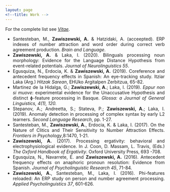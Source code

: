```yaml
---
layout: page
<!--title: Work -->
---
```

<link rel="stylesheet" href="https://cdn.rawgit.com/jpswalsh/academicons/master/css/academicons.min.css">
<link rel="stylesheet" href="https://use.fontawesome.com/releases/v5.0.7/css/all.css">
<link rel="stylesheet" href="https://pro.fontawesome.com/releases/v5.12.0/css/all.css">
<!-- <div class="text-center"> -->
For the complete list see <a href="{{ site.baseurl }}/vitae/"><em>Vitae</em></a>.
<ul>  
<li style="text-align: justify;">Santesteban, M., <b>Zawiszewski, A.</b> &amp; Hatzidaki, A. (acceepted). ERP indexes of number attraction and word order during correct verb agreement production. <i>Brain and Language</i>. <a href="https://doi.org/xxxxxx" target="_blank" rel="noopener noreferrer"><i class="ai ai-doi ai-1x" style="color:red"></i></a> <a href="https://drive.google.com/file/yyyy" target="_blank" rel="noopener noreferrer"><i class="fa fa-file-pdf" style="color:red"></i></a></li>
<li style="text-align: justify;"><b>Zawiszewski, A.</b> &amp; Laka, I. (2020). Bilinguals processing noun morphology: Evidence for the Language Distance Hypothesis from event-related potentials. <i>Journal of Neurolinguistics 55</i>. <a href="https://doi.org/10.1016/j.jneuroling.2020.100908" target="_blank" rel="noopener noreferrer"><i class="ai ai-doi ai-1x" style="color:red"></i></a> <a href="https://drive.google.com/file/d/14FK8ZDiDgN4cg7p5Knkjw4nmkRWwVU_U/view?usp=sharing" target="_blank" rel="noopener noreferrer"><i class="fa fa-file-pdf" style="color:red"></i></a></li>
<li style="text-align: justify;">Egusquiza, N., Erdocia, K. &amp; <b>Zawiszewski, A.</b> (2019). Coreference and antecedent frequency effects in Spanish: An eye-tracking study. Itziar Laka (Arg.) <em>Hitzak Sarean</em>, EHUko Argitalpen Zerbitzua, 65-82. <a href="http://www.ehu.eus/HEB/wp-content/uploads/2019/12/2019_NE_AZ_Eyetracking_final2" target="_blank" rel="noopener noreferrer"><i class="fa fa-file-pdf" style="color:red"></i></a></li>
<li style="text-align: justify;">Martinez de la Hidalga, G.; <b>Zawiszewski, A.</b>; Laka, I. (2019). <em>Eppur non si muove</em>: experimental evidence for the Unaccusative Hypothesis and distinct ɸ-feature processing in Basque. <i>Glossa: a Journal of General Linguistics, 4(1), 120. </i><a href="http://doi.org/10.5334/gjgl.829" target="_blank" rel="noopener noreferrer"><i class="ai ai-doi ai-1x" style="color:red"></i></a> <a href="https://www.glossa-journal.org/articles/10.5334/gjgl.829/" target="_blank" rel="noopener noreferrer"><i class="fa fa-file-pdf" style="color:red"></i></a></li>
<li style="text-align: justify;">Stepanov, A.; Andreetta, S.; Stateva, P.; <b>Zawiszewski, A.</b>; Laka, I. (2019). Anomaly detection in processing of complex syntax by early L2 learners.<i><span lang="ES-TRAD"> Second Language Research</span></i>, pp. 1-27. <a href="https://journals.sagepub.com/doi/10.1177/0267658319827065" target="_blank" rel="noopener noreferrer"><i class="ai ai-doi ai-1x" style="color:red"></i></a> <a href="https://journals.sagepub.com/doi/10.1177/0267658319827065" target="_blank" rel="noopener noreferrer"><i class="fa fa-file-pdf" style="color:red"></i></a></li>
<li style="text-align: justify;">Santesteban, M., <b>Zawiszewski, A.</b>, Erdocia, K. &amp; Laka, I. (2017). On the Nature of Clitics and Their Sensitivity to Number Attraction Effects. <em>Frontiers in Psychology</em>,8:1470, 1-21. <a href="https://www.frontiersin.org/articles/10.3389/fpsyg.2017.01470/full" target="_blank" rel="noopener noreferrer"><i class="ai ai-doi ai-1x" style="color:red"></i></a> <a href="https://www.frontiersin.org/articles/10.3389/fpsyg.2017.01470/full" target="_blank" rel="noopener noreferrer"><i class="fa fa-file-pdf" style="color:red"></i></a></li>
<li style="text-align: justify;"><b>Zawiszewski, A.</b> (2017). Processing ergativity: behavioral and electrophysiological evidence. In J. Coon, D. Massam, L. Travis, (Eds.) <em>The Oxford Handbook of Ergativity</em>. Oxford University Press, 693 -708. <a href="https://www.oxfordhandbooks.com/view/10.1093/oxfordhb/9780198739371.001.0001/oxfordhb-9780198739371-e-28" target="_blank" rel="noopener noreferrer"><i class="ai ai-doi ai-1x" style="color:red"></i></a> <a href="http://www.ehu.eus/HEB/wp-content/uploads/2012/05/2015_AZ_Processing-ergativity_OUP" target="_blank" rel="noopener noreferrer"><i class="fa fa-file-pdf" style="color:red"></i></a></li>
<li style="text-align: justify;">Egusquiza, N., Navarrete, E. and <b>Zawiszewski, A.</b> (2016). Antecedent frequency effects on anaphoric pronoun resolution: Evidence from Spanish. <em>Journal of Psycholinguistic Research 45</em>, 71-84<em>.</em> <a href="http://link.springer.com/article/10.1007%2Fs10936-014-9325-3" target="_blank" rel="noopener noreferrer"><i class="ai ai-doi ai-1x" style="color:red"></i></a> <a href="http://www.ehu.eus/HEB/wp-content/uploads/2012/05/2016_JPsychRes_ENZ_final" target="_blank" rel="noopener noreferrer"><i class="fa fa-file-pdf" style="color:red"></i></a></li>
<li style="text-align: justify;"><b>Zawiszewski, A.</b>, Santesteban, M., Laka, I. (2016). Phi-features reloaded: An ERP study on person and number agreement processing. <em>Applied Psycholinguistics 37</em>, 601-626. <a href="http://dx.doi.org/10.1017/S014271641500017X" target="_blank" rel="noopener noreferrer"><i class="ai ai-doi ai-1x" style="color:red"></i></a> <a href="http://www.ehu.eus/HEB/wp-content/uploads/2012/05/2015_Zawiszewski_Santesteban_Laka_Phi_uncorrected_proof" target="_blank" rel="noopener noreferrer"><i class="fa fa-file-pdf" style="color:red"></i></a></li>
</ul>
